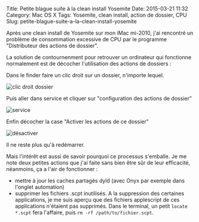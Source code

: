 Title: Petite blague suite à la clean install Yosemite
Date: 2015-03-21 11:32
Category: Mac OS X
Tags: Yosemite, clean install, action de dossier, CPU
Slug: petite-blague-suite-a-la-clean-install-yosemite


Après une clean install de Yosemite sur mon iMac mi-2010, j'ai rencontré un problème de consommation excessive de CPU par le programme "Distributeur des actions de dossier".

La solution de contournenment pour retrouver un ordinateur qui fonctionne normalement est de décocher l'utilisation des actions de dossiers :

Dans le finder faire un clic droit sur un dossier, n'importe lequel.

![clic droit dossier]({static}/images/blagueyosemite/clicdroit.png)

Puis aller dans service et cliquer sur "configuration des actions de dossier"

![service]({static}/images/blagueyosemite/service.png)

Enfin décocher la case "Activer les actions de ce dossier"

![désactiver]({static}/images/blagueyosemite/desactiver.png)

Il ne reste plus qu'à redémarrer.

Mais l'intérêt est aussi de savoir pourquoi ce processus s'emballe. Je me note deux petites actions que j'ai faite sans bien être sûr de leur efficacité, néanmoins, ça a l'air de fonctionner :

- mettre à jour les caches partagés dyld (avec Onyx par exemple dans l'onglet automation)
- supprimer les fichiers .scpt inutilisés. A la suppression des certaines applications, je me suis aperçu que des fichiers applescript de ces applications n'étaient pas supprimés. Dans le terminal, un petit `locate *.scpt` fera l'affaire, puis `rm -rf /path/to/fichier.scpt`.



